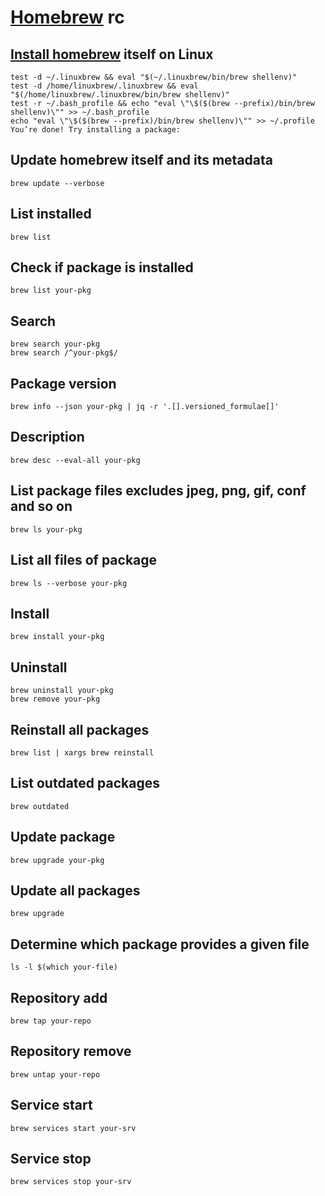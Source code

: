 # [Homebrew][] rc

[homebrew]: https://github.com/homebrew/brew

## [Install homebrew][] itself on Linux

    test -d ~/.linuxbrew && eval "$(~/.linuxbrew/bin/brew shellenv)"
    test -d /home/linuxbrew/.linuxbrew && eval "$(/home/linuxbrew/.linuxbrew/bin/brew shellenv)"
    test -r ~/.bash_profile && echo "eval \"\$($(brew --prefix)/bin/brew shellenv)\"" >> ~/.bash_profile
    echo "eval \"\$($(brew --prefix)/bin/brew shellenv)\"" >> ~/.profile
    You’re done! Try installing a package:

[install homebrew]: https://docs.brew.sh/Homebrew-on-Linux#install

## Update homebrew itself and its metadata

    brew update --verbose

## List installed

    brew list

## Check if package is installed

    brew list your-pkg

## Search

    brew search your-pkg
    brew search /^your-pkg$/

## Package version

    brew info --json your-pkg | jq -r '.[].versioned_formulae[]'

## Description

    brew desc --eval-all your-pkg

## List package files excludes jpeg, png, gif, conf and so on

    brew ls your-pkg

## List all files of package

    brew ls --verbose your-pkg

## Install

    brew install your-pkg

## Uninstall

    brew uninstall your-pkg
    brew remove your-pkg

## Reinstall all packages

    brew list | xargs brew reinstall

## List outdated packages

    brew outdated

## Update package

    brew upgrade your-pkg

## Update all packages

    brew upgrade

## Determine which package provides a given file

    ls -l $(which your-file)

## Repository add

    brew tap your-repo

## Repository remove

    brew untap your-repo

## Service start

    brew services start your-srv

## Service stop

    brew services stop your-srv
